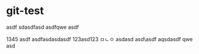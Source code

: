 # git-test

asdf
sdasdfasd
asdfqwe
asdf

1345
asdf
asdfasdasdasdf
123asd123
ㅁㄴㅇ
asdasd
asd\asdf
aqsdasdf
qwe
asd
